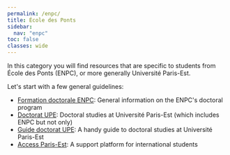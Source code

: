 ```yaml
---
permalink: /enpc/
title: École des Ponts
sidebar:
  nav: "enpc"
toc: false
classes: wide
---
```


In this category you will find resources that are specific to students from École des Ponts (ENPC), or more generally Université Paris-Est.

Let's start with a few general guidelines:

- [Formation doctorale ENPC](https://www.ecoledesponts.fr/formation-doctorale): General information on the ENPC's doctoral program
- [Doctorat UPE](https://www.paris-est-sup.fr/doctorat/): Doctoral studies at Université Paris-Est (which includes ENPC but not only)
- [Guide doctorat UPE](https://www.paris-est-sup.fr/fileadmin/Fichiers/UPE/Doctorat/Documents/Guide_doctorant_2020-2021_light.pdf): A handy guide to doctoral studies at Université Paris-Est
- [Access Paris-Est](https://access.ciup.fr/en/accss-paris-est/): A support platform for international students
